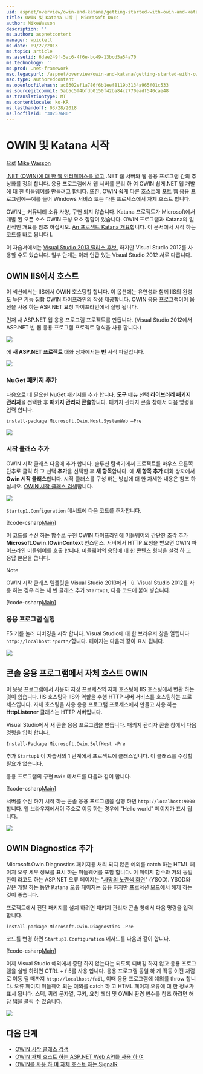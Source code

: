 ```yaml
---
uid: aspnet/overview/owin-and-katana/getting-started-with-owin-and-katana
title: OWIN 및 Katana 시작 | Microsoft Docs
author: MikeWasson
description: ''
ms.author: aspnetcontent
manager: wpickett
ms.date: 09/27/2013
ms.topic: article
ms.assetid: 6dae249f-5ac6-4f6e-bc49-13bcd5a54a70
ms.technology: ''
ms.prod: .net-framework
msc.legacyurl: /aspnet/overview/owin-and-katana/getting-started-with-owin-and-katana
msc.type: authoredcontent
ms.openlocfilehash: ac0302ef1a786f6b1eef8119b3134a965f01c533
ms.sourcegitcommit: 5ab5c5f4bfdb0150f42ba84c2770eadf540cae48
ms.translationtype: MT
ms.contentlocale: ko-KR
ms.lasthandoff: 03/28/2018
ms.locfileid: "30257680"
---
```

<a name="getting-started-with-owin-and-katana"></a>OWIN 및 Katana 시작
====================
으로 [Mike Wasson](https://github.com/MikeWasson)

[.NET (OWIN)에 대 한 웹 인터페이스를 열고](http://owin.org/) .NET 웹 서버와 웹 응용 프로그램 간의 추상화를 정의 합니다. 응용 프로그램에서 웹 서버를 분리 하 여 OWIN 쉽게.NET 웹 개발에 대 한 미들웨어를 만들려고 합니다. 또한, OWIN 쉽게 다른 호스트에 포트 웹 응용 프로그램에&#8212;예를 들어 Windows 서비스 또는 다른 프로세스에서 자체 호스트 합니다.

OWIN는 커뮤니티 소유 사양, 구현 되지 않습니다. Katana 프로젝트가 Microsoft에서 개발 된 오픈 소스 OWIN 구성 요소 집합이 있습니다. OWIN 프로그램과 Katana의 일반적인 개요를 참조 하십시오. [An 프로젝트 Katana 개요](an-overview-of-project-katana.md)합니다. 이 문서에서 시작 하는 코드를 바로 됩니다 I.

이 자습서에서는 [Visual Studio 2013 릴리스 후보](https://go.microsoft.com/fwlink/?LinkId=306566), 하지만 Visual Studio 2012를 사용할 수도 있습니다. 일부 단계는 아래 언급 있는 Visual Studio 2012 서로 다릅니다.

## <a name="host-owin-in-iis"></a>OWIN IIS에서 호스트

이 섹션에서는 IIS에서 OWIN 호스팅할 합니다. 이 옵션에는 유연성과 함께 IIS의 완성도 높은 기능 집합 OWIN 파이프라인의 작성 제공합니다. OWIN 응용 프로그램이이 옵션을 사용 하는 ASP.NET 요청 파이프라인에서 실행 됩니다.

먼저 새 ASP.NET 웹 응용 프로그램 프로젝트를 만듭니다. (Visual Studio 2012에서 ASP.NET 빈 웹 응용 프로그램 프로젝트 형식을 사용 합니다.)

![](getting-started-with-owin-and-katana/_static/image1.png)

에 **새 ASP.NET 프로젝트** 대화 상자에서는 **빈** 서식 파일입니다.

![](getting-started-with-owin-and-katana/_static/image2.png)

### <a name="add-nuget-packages"></a>NuGet 패키지 추가

다음으로 데 필요한 NuGet 패키지를 추가 합니다. **도구** 메뉴 선택 **라이브러리 패키지 관리자**을 선택한 후 **패키지 관리자 콘솔**합니다. 패키지 관리자 콘솔 창에서 다음 명령을 입력 합니다.

`install-package Microsoft.Owin.Host.SystemWeb –Pre`

![](getting-started-with-owin-and-katana/_static/image3.png)

### <a name="add-a-startup-class"></a>시작 클래스 추가

OWIN 시작 클래스 다음에 추가 합니다. 솔루션 탐색기에서 프로젝트를 마우스 오른쪽 단추로 클릭 하 고 선택 **추가**을 선택한 후 **새 항목**합니다. 에 **새 항목 추가** 대화 상자에서 **Owin 시작 클래스**합니다. 시작 클래스를 구성 하는 방법에 대 한 자세한 내용은 참조 하십시오. [OWIN 시작 클래스 검색](owin-startup-class-detection.md)합니다.

![](getting-started-with-owin-and-katana/_static/image4.png)

`Startup1.Configuration` 메서드에 다음 코드를 추가합니다.

[!code-csharp[Main](getting-started-with-owin-and-katana/samples/sample1.cs?highlight=3)]

이 코드를 수신 하는 함수로 구현 OWIN 파이프라인에 미들웨어의 간단한 조각 추가 **Microsoft.Owin.IOwinContext** 인스턴스. 서버에서 HTTP 요청을 받으면 OWIN 파이프라인 미들웨어를 호출 합니다. 미들웨어의 응답에 대 한 콘텐츠 형식을 설정 하 고 응답 본문을 씁니다.

> [!NOTE]
> OWIN 시작 클래스 템플릿을 Visual Studio 2013에서 ´ ù. Visual Studio 2012를 사용 하는 경우 라는 새 빈 클래스 추가 `Startup1`, 다음 코드에 붙여 넣습니다.


[!code-csharp[Main](getting-started-with-owin-and-katana/samples/sample2.cs)]

### <a name="run-the-application"></a>응용 프로그램 실행

F5 키를 눌러 디버깅을 시작 합니다. Visual Studio에 대 한 브라우저 창을 열립니다 `http://localhost:*port*/`합니다. 페이지는 다음과 같이 표시 됩니다.

![](getting-started-with-owin-and-katana/_static/image5.png)

## <a name="self-host-owin-in-a-console-application"></a>콘솔 응용 프로그램에서 자체 호스트 OWIN

이 응용 프로그램에서 사용자 지정 프로세스의 자체 호스팅에 IIS 호스팅에서 변환 하는 것이 쉽습니다. IIS 호스팅와 IIS와 역할을 수행 HTTP 서버 서비스를 호스팅하는 프로세스입니다. 자체 호스팅을 사용 응용 프로그램 프로세스에서 만들고 사용 하는 **HttpListener** 클래스는 HTTP 서버입니다.

Visual Studio에서 새 콘솔 응용 프로그램을 만듭니다. 패키지 관리자 콘솔 창에서 다음 명령을 입력 합니다.

`Install-Package Microsoft.Owin.SelfHost -Pre`

추가 `Startup1` 이 자습서의 1 단계에서 프로젝트에 클래스입니다. 이 클래스를 수정할 필요가 없습니다.

응용 프로그램의 구현 `Main` 메서드를 다음과 같이 합니다.

[!code-csharp[Main](getting-started-with-owin-and-katana/samples/sample3.cs)]

서버를 수신 하기 시작 하는 콘솔 응용 프로그램을 실행 하면 `http://localhost:9000`합니다. 웹 브라우저에서이 주소로 이동 하는 경우에 "Hello world" 페이지가 표시 됩니다.

![](getting-started-with-owin-and-katana/_static/image6.png)

## <a name="add-owin-diagnostics"></a>OWIN Diagnostics 추가

Microsoft.Owin.Diagnostics 패키지용 처리 되지 않은 예외를 catch 하는 HTML 페이지 오류 세부 정보를 표시 하는 미들웨어를 포함 합니다. 이 페이지 함수과 거의 동일한이 라고도 하는 ASP.NET 오류 페이지는 "[사망의 노란색 화면](http://en.wikipedia.org/wiki/Yellow_Screen_of_Death#Yellow)" (YSOD). YSOD와 같은 개발 하는 동안 Katana 오류 페이지는 유용 하지만 프로덕션 모드에서 해제 하는 것이 좋습니다.

프로젝트에서 진단 패키지를 설치 하려면 패키지 관리자 콘솔 창에서 다음 명령을 입력 합니다.

`install-package Microsoft.Owin.Diagnostics –Pre`

코드를 변경 하면 `Startup1.Configuration` 메서드를 다음과 같이 합니다.

[!code-csharp[Main](getting-started-with-owin-and-katana/samples/sample4.cs?highlight=4,9-12)]

이제 Visual Studio 예외에서 중단 하지 않는다는 되도록 디버깅 하지 않고 응용 프로그램을 실행 하려면 CTRL + f 5를 사용 합니다. 응용 프로그램 동일 하 게 작동 이전 처럼로 이동 될 때까지 `http://localhost/fail`, 이때 응용 프로그램에 예외를 throw 합니다. 오류 페이지 미들웨어 되는 예외를 catch 하 고 HTML 페이지 오류에 대 한 정보가 표시 됩니다. 스택, 쿼리 문자열, 쿠키, 요청 헤더 및 OWIN 환경 변수를 참조 하려면 해당 탭을 클릭 수 있습니다.

![](getting-started-with-owin-and-katana/_static/image7.png)

## <a name="next-steps"></a>다음 단계

- [OWIN 시작 클래스 검색](owin-startup-class-detection.md)
- [OWIN 자체 호스트 하는 ASP.NET Web API를 사용 하 여](../../../web-api/overview/hosting-aspnet-web-api/use-owin-to-self-host-web-api.md)
- [OWIN를 사용 하 여 자체 호스트 하는 SignalR](../../../signalr/overview/deployment/tutorial-signalr-self-host.md)
